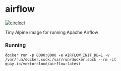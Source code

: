 # airflow

[![circleci][circleci]](https://circleci.com/gh/vektorcloud/airflow)

Tiny Alpine image for running Apache Airflow

### Running

    docker run -p 8080:8080 -e AIRFLOW_INIT_DB=1 -v /var/run/docker.sock:/var/run/docker.sock --rm -it quay.io/vektorcloud/airflow:latest


[circleci]: https://img.shields.io/circleci/build/gh/vektorcloud/airflow?color=1dd6c9&logo=CircleCI&logoColor=1dd6c9&style=for-the-badge "airflow"
